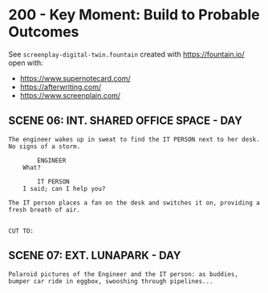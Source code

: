 # 200 - Key Moment: Build to Probable Outcomes

See ```screenplay-digital-twin.fountain``` created with https://fountain.io/ open with:

- https://www.supernotecard.com/
- https://afterwriting.com/ 
- https://www.screenplain.com/

## SCENE 06: INT. SHARED OFFICE SPACE - DAY

```
The engineer wakes up in sweat to find the IT PERSON next to her desk. No signs of a storm.

        ENGINEER
    What?

        IT PERSON
    I said; can I help you?

The IT person places a fan on the desk and switches it on, providing a fresh breath of air.

                                                                    CUT TO:
```

## SCENE 07: EXT. LUNAPARK - DAY

```
Polaroid pictures of the Engineer and the IT person: as buddies, bumper car ride in eggbox, swooshing through pipelines...
```